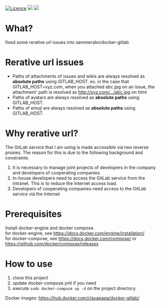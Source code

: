 [![Licence](https://img.shields.io/npm/l/express.svg)](https://github.com/ayapapa/docker-gitlab-some-issues-fixed/edit/master/LICENSE)
[![](https://images.microbadger.com/badges/image/ayapapa/docker-gitlab.svg)](https://microbadger.com/images/ayapapa/docker-gitlab "Get your own image badge on microbadger.com")
[![](https://images.microbadger.com/badges/version/ayapapa/docker-gitlab.svg)](https://microbadger.com/images/ayapapa/docker-gitlab "Get your own version badge on microbadger.com")

# What? 
fixed some rerative url issues into sammersbn/docker-gitlab

# Rerative url issues
* Paths of attachments of issues and wikis are always resolved as **absolute paths** using GITLAB_HOST.
  ex. in the case that GITLAB_HOST=xyz.com, when you attached abc.jpg on an issue, the attachment' path is resolved as http://xyz.com/.../abc.jpg on html
* Paths of avatars are always resolved as **absolute paths** using GITLAB_HOST.
* Paths of emoji are always resolved as **absolute paths** using GITLAB_HOST.

# Why rerative url?
The GitLab service that I am using is made accessible via two reverse proxies.
The reason for this is due to the following background and constraints.
  1. It is necessary to manage joint projects of developers in the company and developers of cooperating companies
  2. In-house developers need to access the GitLab service from the intranet. This is to reduce the Internet access load.
  3. Developers of cooperating companies need access to the GitLab service via the Internet

# Prerequisites
Install docker-engine and docker compose.  
for docker-engine, see https://docs.docker.com/engine/installation/  
for docker-compose, see https://docs.docker.com/compose/ or https://github.com/docker/compose/releases

# How to use
1. clone this project
2. update docker-compose.yml if you need
3. execute ```sudo docker-compose up -d``` on the project directory.

Docker images: https://hub.docker.com/r/ayapapa/docker-gitlab/
